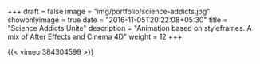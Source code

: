 +++
draft = false
image = "img/portfolio/science-addicts.jpg"
showonlyimage = true
date = "2016-11-05T20:22:08+05:30"
title = "Science Addicts Unite"
description = "Animation based on styleframes. A mix of After Effects and Cinema 4D"
weight = 12
+++


{{< vimeo 384304599 >}}